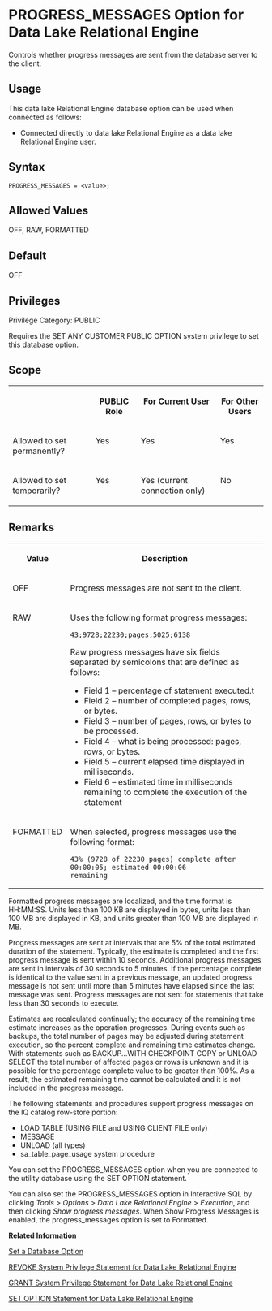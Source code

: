 <!-- loio5ba698c94d6549e0acee64463a108773 -->

# PROGRESS\_MESSAGES Option for Data Lake Relational Engine

Controls whether progress messages are sent from the database server to the client.



<a name="loio5ba698c94d6549e0acee64463a108773__section_d3p_24q_znb"/>

## Usage

This data lake Relational Engine database option can be used when connected as follows:

-   Connected directly to data lake Relational Engine as a data lake Relational Engine user.



<a name="loio5ba698c94d6549e0acee64463a108773__section_zx3_g24_hrb"/>

## Syntax

```
PROGRESS_MESSAGES = <value>;
```



<a name="loio5ba698c94d6549e0acee64463a108773__iq_refso_866"/>

## Allowed Values

OFF, RAW, FORMATTED



<a name="loio5ba698c94d6549e0acee64463a108773__iq_refso_867"/>

## Default

OFF



<a name="loio5ba698c94d6549e0acee64463a108773__section_k3c_gxb_3qb"/>

## Privileges

Privilege Category: PUBLIC

Requires the SET ANY CUSTOMER PUBLIC OPTION system privilege to set this database option.



<a name="loio5ba698c94d6549e0acee64463a108773__iq_refso_868"/>

## Scope


<table>
<tr>
<th valign="top">

 

</th>
<th valign="top">

PUBLIC Role

</th>
<th valign="top">

For Current User

</th>
<th valign="top">

For Other Users

</th>
</tr>
<tr>
<td valign="top">

Allowed to set permanently?

</td>
<td valign="top">

Yes

</td>
<td valign="top">

Yes

</td>
<td valign="top">

Yes

</td>
</tr>
<tr>
<td valign="top">

Allowed to set temporarily?

</td>
<td valign="top">

Yes

</td>
<td valign="top">

Yes \(current connection only\)

</td>
<td valign="top">

No

</td>
</tr>
</table>



## Remarks


<table>
<tr>
<th valign="top">

Value

</th>
<th valign="top">

Description

</th>
</tr>
<tr>
<td valign="top">

OFF

</td>
<td valign="top">

Progress messages are not sent to the client.

</td>
</tr>
<tr>
<td valign="top">

RAW

</td>
<td valign="top">

Uses the following format progress messages:

```
43;9728;22230;pages;5025;6138
```

Raw progress messages have six fields separated by semicolons that are defined as follows:

-   Field 1 – percentage of statement executed.t
-   Field 2 – number of completed pages, rows, or bytes.
-   Field 3 – number of pages, rows, or bytes to be processed.
-   Field 4 – what is being processed: pages, rows, or bytes.
-   Field 5 – current elapsed time displayed in milliseconds.
-   Field 6 – estimated time in milliseconds remaining to complete the execution of the statement



</td>
</tr>
<tr>
<td valign="top">

FORMATTED

</td>
<td valign="top">

When selected, progress messages use the following format:

```
43% (9728 of 22230 pages) complete after 00:00:05; estimated 00:00:06
remaining
```



</td>
</tr>
</table>

Formatted progress messages are localized, and the time format is HH:MM:SS. Units less than 100 KB are displayed in bytes, units less than 100 MB are displayed in KB, and units greater than 100 MB are displayed in MB.

Progress messages are sent at intervals that are 5% of the total estimated duration of the statement. Typically, the estimate is completed and the first progress message is sent within 10 seconds. Additional progress messages are sent in intervals of 30 seconds to 5 minutes. If the percentage complete is identical to the value sent in a previous message, an updated progress message is not sent until more than 5 minutes have elapsed since the last message was sent. Progress messages are not sent for statements that take less than 30 seconds to execute.

Estimates are recalculated continually; the accuracy of the remaining time estimate increases as the operation progresses. During events such as backups, the total number of pages may be adjusted during statement execution, so the percent complete and remaining time estimates change. With statements such as BACKUP...WITH CHECKPOINT COPY or UNLOAD SELECT the total number of affected pages or rows is unknown and it is possible for the percentage complete value to be greater than 100%. As a result, the estimated remaining time cannot be calculated and it is not included in the progress message.

The following statements and procedures support progress messages on the IQ catalog row-store portion:

-   LOAD TABLE \(USING FILE and USING CLIENT FILE only\)
-   MESSAGE
-   UNLOAD \(all types\)
-   sa\_table\_page\_usage system procedure

You can set the PROGRESS\_MESSAGES option when you are connected to the utility database using the SET OPTION statement.

You can also set the PROGRESS\_MESSAGES option in Interactive SQL by clicking *Tools* \> *Options* \> *Data Lake Relational Engine* \> *Execution*, and then clicking *Show progress messages*. When Show Progress Messages is enabled, the progress\_messages option is set to Formatted.

**Related Information**  


[Set a Database Option](set-a-database-option-0dcb893.md "You set options with the SET OPTION statement.")

[REVOKE System Privilege Statement for Data Lake Relational Engine](../080-sql-statements/revoke-system-privilege-statement-for-data-lake-relational-engine-a3eadda.md "Removes specific system privileges from specific users and the right to administer the privilege.")

[GRANT System Privilege Statement for Data Lake Relational Engine](../080-sql-statements/grant-system-privilege-statement-for-data-lake-relational-engine-a3dfcb0.md "Grants specific system privileges to users or roles, with or without administrative rights.")

[SET OPTION Statement for Data Lake Relational Engine](../080-sql-statements/set-option-statement-for-data-lake-relational-engine-a625da7.md "Changes options that affect the behavior of the database and its compatibility with Transact-SQL. Setting the value of an option can change the behavior for all users or an individual user, in either a temporary or permanent scope.")

